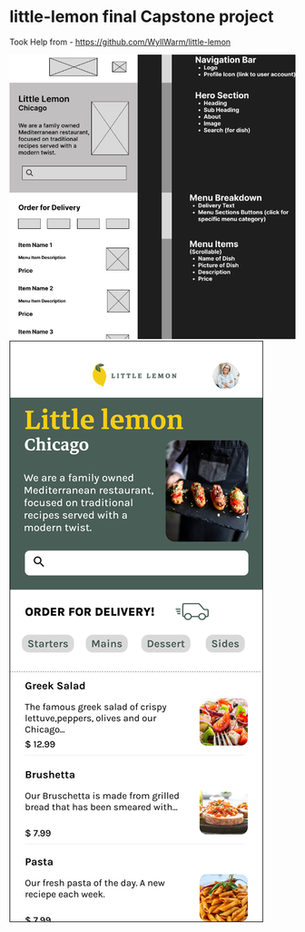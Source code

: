 # little-lemon final Capstone project

Took Help from - https://github.com/WyllWarm/little-lemon

![Figma Wirefram](/app/src/main/res/drawable/wireframe.jpg)
![Figma Canvas](/app/src/main/res/drawable/canvas_capstone_project.png)
